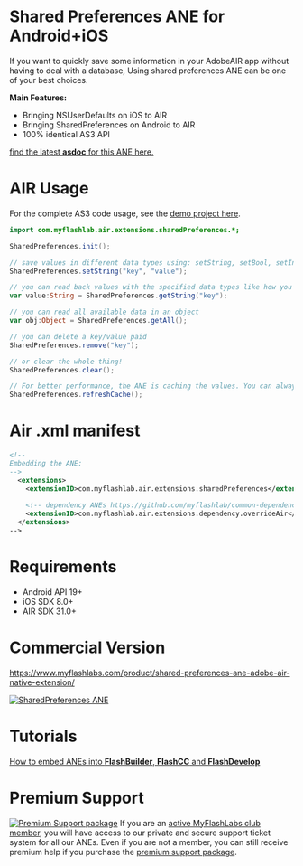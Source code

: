 # Shared Preferences ANE for Android+iOS
If you want to quickly save some information in your AdobeAIR app without having to deal with a database, Using shared preferences ANE can be one of your best choices.

**Main Features:**
* Bringing NSUserDefaults on iOS to AIR
* Bringing SharedPreferences on Android to AIR
* 100% identical AS3 API

[find the latest **asdoc** for this ANE here.](http://myflashlab.github.io/asdoc/com/myflashlab/air/extensions/sharedPreferences/package-detail.html)

# AIR Usage
For the complete AS3 code usage, see the [demo project here](https://github.com/myflashlab/SharedPreferences-ANE/blob/master/AIR/src/Main.as).

```actionscript
import com.myflashlab.air.extensions.sharedPreferences.*;

SharedPreferences.init();

// save values in different data types using: setString, setBool, setInt, setNumber, setStringArray
SharedPreferences.setString("key", "value");

// you can read back values with the specified data types like how you set them before.
var value:String = SharedPreferences.getString("key");

// you can read all available data in an object
var obj:Object = SharedPreferences.getAll();

// you can delete a key/value paid
SharedPreferences.remove("key");

// or clear the whole thing!
SharedPreferences.clear();

// For better performance, the ANE is caching the values. You can always refresh the cache 
SharedPreferences.refreshCache();
```

# Air .xml manifest
```xml
<!--
Embedding the ANE:
-->
  <extensions>
	<extensionID>com.myflashlab.air.extensions.sharedPreferences</extensionID>
	
	<!-- dependency ANEs https://github.com/myflashlab/common-dependencies-ANE -->
	<extensionID>com.myflashlab.air.extensions.dependency.overrideAir</extensionID>
  </extensions>
-->
```

# Requirements
* Android API 19+
* iOS SDK 8.0+
* AIR SDK 31.0+

# Commercial Version
https://www.myflashlabs.com/product/shared-preferences-ane-adobe-air-native-extension/

[![SharedPreferences ANE](https://www.myflashlabs.com/wp-content/uploads/2019/04/product_adobe-air-ane-shared-preferences.jpg)](https://www.myflashlabs.com/product/shared-preferences-ane-adobe-air-native-extension/)

# Tutorials
[How to embed ANEs into **FlashBuilder**, **FlashCC** and **FlashDevelop**](https://www.youtube.com/watch?v=Oubsb_3F3ec&list=PL_mmSjScdnxnSDTMYb1iDX4LemhIJrt1O)  

# Premium Support #
[![Premium Support package](https://www.myflashlabs.com/wp-content/uploads/2016/06/professional-support.jpg)](https://www.myflashlabs.com/product/myflashlabs-support/)
If you are an [active MyFlashLabs club member](https://www.myflashlabs.com/product/myflashlabs-club-membership/), you will have access to our private and secure support ticket system for all our ANEs. Even if you are not a member, you can still receive premium help if you purchase the [premium support package](https://www.myflashlabs.com/product/myflashlabs-support/).